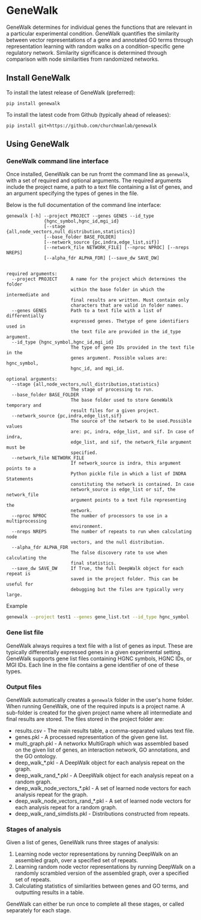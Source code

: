 # GeneWalk

GeneWalk determines for individual genes the functions that are relevant in a
particular experimental condition. GeneWalk quantifies the similarity between
vector representations of a gene and annotated GO terms through representation
learning with random walks on a condition-specific gene regulatory network.
Similarity significance is determined through comparison with node similarities
from randomized networks. 

## Install GeneWalk
To install the latest release of GeneWalk (preferred):
```
pip install genewalk
```
To install the latest code from Github (typically ahead of releases):
```
pip install git+https://github.com/churchmanlab/genewalk
```

## Using GeneWalk

### GeneWalk command line interface
Once installed, GeneWalk can be run fromt the command line as `genewalk`, with
a set of required and optional arguments. The required arguments include the
project name, a path to a text file containing a list of genes, and an argument
specifying the types of genes in the file.

Below is the full documentation of the command line interface:

```
genewalk [-h] --project PROJECT --genes GENES --id_type
              {hgnc_symbol,hgnc_id,mgi_id}
              [--stage {all,node_vectors,null_distribution,statistics}]
              [--base_folder BASE_FOLDER]
              [--network_source {pc,indra,edge_list,sif}]
              [--network_file NETWORK_FILE] [--nproc NPROC] [--nreps NREPS]
              [--alpha_fdr ALPHA_FDR] [--save_dw SAVE_DW]


required arguments:
  --project PROJECT     A name for the project which determines the folder
                        within the base folder in which the intermediate and
                        final results are written. Must contain only
                        characters that are valid in folder names.
  --genes GENES         Path to a text file with a list of differentially
                        expressed genes. Thetype of gene identifiers used in
                        the text file are provided in the id_type argument.
  --id_type {hgnc_symbol,hgnc_id,mgi_id}
                        The type of gene IDs provided in the text file in the
                        genes argument. Possible values are: hgnc_symbol,
                        hgnc_id, and mgi_id.

optional arguments:
  --stage {all,node_vectors,null_distribution,statistics}
                        The stage of processing to run.
  --base_folder BASE_FOLDER
                        The base folder used to store GeneWalk temporary and
                        result files for a given project.
  --network_source {pc,indra,edge_list,sif}
                        The source of the network to be used.Possible values
                        are: pc, indra, edge_list, and sif. In case of indra,
                        edge_list, and sif, the network_file argument must be
                        specified.
  --network_file NETWORK_FILE
                        If network_source is indra, this argument points to a
                        Python pickle file in which a list of INDRA Statements
                        constituting the network is contained. In case
                        network_source is edge_list or sif, the network_file
                        argument points to a text file representing the
                        network.
  --nproc NPROC         The number of processors to use in a multiprocessing
                        environment.
  --nreps NREPS         The number of repeats to run when calculating node
                        vectors, and the null distribution.
  --alpha_fdr ALPHA_FDR
                        The false discovery rate to use when calculating the
                        final statistics.
  --save_dw SAVE_DW     If True, the full DeepWalk object for each repeat is
                        saved in the project folder. This can be useful for
                        debugging but the files are typically very large.

```

Example
```bash
genewalk --project test1 --genes gene_list.txt --id_type hgnc_symbol
```

### Gene list file
GeneWalk always requires a text file with a list of genes as input. These are
typically differentially expressed genes in a given experimental setting.
GeneWalk supports gene list files containing HGNC symbols, HGNC IDs, or MGI
IDs. Each line in the file contains a gene identifier of one of these types.


### Output files
GeneWalk automatically creates a `genewalk` folder in the user's home folder.
When running GeneWalk, one of the required inputs is a project name.
A sub-folder is created for the given project name where all intermediate and
final results are stored. The files stored in the project folder are:
- results.csv - The main results table, a comma-separated values text file.
- genes.pkl - A processed representation of the given gene list.
- multi_graph.pkl - A networkx MultiGraph which was assembled based on the
given list of genes, an interaction network, GO annotations, and the GO
ontology.
- deep_walk_*.pkl - A DeepWalk object for each analysis repeat on the graph.
- deep_walk_rand_*.pkl - A DeepWalk object for each analysis repeat on a random graph.
- deep_walk_node_vectors_*.pkl - A set of learned node vectors for each analysis repeat for the graph.
- deep_walk_node_vectors_rand_*.pkl - A set of learned node vectors for each analysis repeat for a random graph.
- deep_walk_rand_simdists.pkl - Distributions constructed from repeats.

### Stages of analysis
Given a list of genes, GeneWalk runs three stages of analysis:
1. Learning node vector representations by running DeepWalk on an assembled
graph, over a specified set of repeats.
2. Learning random node vector representations by running DeepWalk on a
randomly scrambled version of the assembled graph, over a specified set of repeats.
3. Calculating statistics of similarities between genes and GO terms, and
outputting results in a table.

GeneWalk can either be run once to complete all these stages, or called separately
for each stage.
